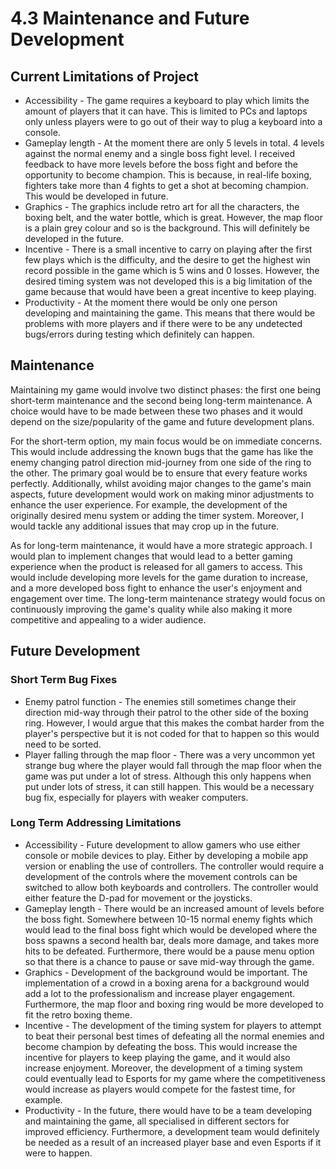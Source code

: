 # 4.3 Maintenance and Future Development

## Current Limitations of Project

* Accessibility - The game requires a keyboard to play which limits the amount of players that it can have. This is limited to PCs and laptops only unless players were to go out of their way to plug a keyboard into a console.
* Gameplay length - At the moment there are only 5 levels in total. 4 levels against the normal enemy and a single boss fight level. I received feedback to have more levels before the boss fight and before the opportunity to become champion. This is because, in real-life boxing, fighters take more than 4 fights to get a shot at becoming champion. This would be developed in future.
* Graphics - The graphics include retro art for all the characters, the boxing belt, and the water bottle, which is great. However, the map floor is a plain grey colour and so is the background. This will definitely be developed in the future.
* Incentive - There is a small incentive to carry on playing after the first few plays which is the difficulty, and the desire to get the highest win record possible in the game which is 5 wins and 0 losses. However, the desired timing system was not developed this is a big limitation of the game because that would have been a great incentive to keep playing.
* Productivity - At the moment there would be only one person developing and maintaining the game. This means that there would be problems with more players and if there were to be any undetected bugs/errors during testing which definitely can happen.

## Maintenance

Maintaining my game would involve two distinct phases: the first one being short-term maintenance and the second being long-term maintenance. A choice would have to be made between these two phases and it would depend on the size/popularity of the game and future development plans.

For the short-term option, my main focus would be on immediate concerns. This would include addressing the known bugs that the game has like the enemy changing patrol direction mid-journey from one side of the ring to the other. The primary goal would be to ensure that every feature works perfectly. Additionally,  whilst avoiding major changes to the game's main aspects, future development would work on making minor adjustments to enhance the user experience. For example, the development of the originally desired menu system or adding the timer system. Moreover, I would tackle any additional issues that may crop up in the future.

As for long-term maintenance, it would have a more strategic approach. I would plan to implement changes that would lead to a better gaming experience when the product is released for all gamers to access. This would include developing more levels for the game duration to increase, and a more developed boss fight to enhance the user's enjoyment and engagement over time. The long-term maintenance strategy would focus on continuously improving the game's quality while also making it more competitive and appealing to a wider audience.

## Future Development

### Short Term Bug Fixes

* Enemy patrol function - The enemies still sometimes change their direction mid-way through their patrol to the other side of the boxing ring. However, I would argue that this makes the combat harder from the player's perspective but it is not coded for that to happen so this would need to be sorted.
* Player falling through the map floor - There was a very uncommon yet strange bug where the player would fall through the map floor when the game was put under a lot of stress. Although this only happens when put under lots of stress, it can still happen. This would be a necessary bug fix, especially for players with weaker computers.&#x20;

### Long Term Addressing Limitations

* Accessibility - Future development to allow gamers who use either console or mobile devices to play. Either by developing a mobile app version or enabling the use of controllers. The controller would require a development of the controls where the movement controls can be switched to allow both keyboards and controllers. The controller would either feature the D-pad for movement or the joysticks.
* Gameplay length - There would be an increased amount of levels before the boss fight. Somewhere between 10-15 normal enemy fights which would lead to the final boss fight which would be developed where the boss spawns a second health bar, deals more damage, and takes more hits to be defeated. Furthermore, there would be a pause menu option so that there is a chance to pause or save mid-way through the game.
* Graphics - Development of the background would be important. The implementation of a crowd in a boxing arena for a background would add a lot to the professionalism and increase player engagement. Furthermore, the map floor and boxing ring would be more developed to fit the retro boxing theme.
* Incentive - The development of the timing system for players to attempt to beat their personal best times of defeating all the normal enemies and become champion by defeating the boss. This would increase the incentive for players to keep playing the game, and it would also increase enjoyment. Moreover, the development of a timing system could eventually lead to Esports for my game where the competitiveness would increase as players would compete for the fastest time, for example.
* Productivity - In the future, there would have to be a team developing and maintaining the game, all specialised in different sectors for improved efficiency. Furthermore, a development team would definitely be needed as a result of an increased player base and even Esports if it were to happen.

